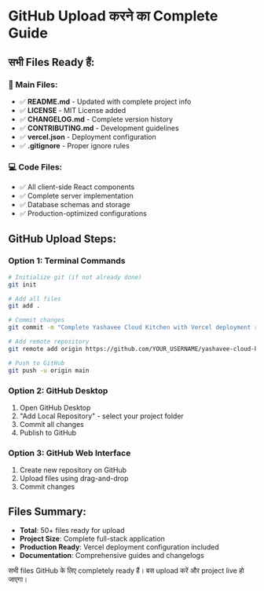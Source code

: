 # GitHub Upload करने का Complete Guide

## सभी Files Ready हैं:

### 📁 Main Files:
- ✅ **README.md** - Updated with complete project info
- ✅ **LICENSE** - MIT License added
- ✅ **CHANGELOG.md** - Complete version history
- ✅ **CONTRIBUTING.md** - Development guidelines
- ✅ **vercel.json** - Deployment configuration
- ✅ **.gitignore** - Proper ignore rules

### 💻 Code Files:
- ✅ All client-side React components
- ✅ Complete server implementation  
- ✅ Database schemas and storage
- ✅ Production-optimized configurations

## GitHub Upload Steps:

### Option 1: Terminal Commands
```bash
# Initialize git (if not already done)
git init

# Add all files
git add .

# Commit changes
git commit -m "Complete Yashavee Cloud Kitchen with Vercel deployment ready"

# Add remote repository
git remote add origin https://github.com/YOUR_USERNAME/yashavee-cloud-kitchen.git

# Push to GitHub
git push -u origin main
```

### Option 2: GitHub Desktop
1. Open GitHub Desktop
2. "Add Local Repository" - select your project folder
3. Commit all changes
4. Publish to GitHub

### Option 3: GitHub Web Interface
1. Create new repository on GitHub
2. Upload files using drag-and-drop
3. Commit changes

## Files Summary:
- **Total**: 50+ files ready for upload
- **Project Size**: Complete full-stack application
- **Production Ready**: Vercel deployment configuration included
- **Documentation**: Comprehensive guides and changelogs

सभी files GitHub के लिए completely ready हैं। बस upload करें और project live हो जाएगा।